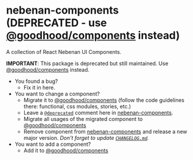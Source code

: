nebenan-components (DEPRECATED - use [@goodhood/components](https://github.com/goodhood-eu/goodhood/tree/master/packages/components) instead)
==================

A collection of React Nebenan UI Components.

**IMPORTANT**: This package is deprecated but still maintained. Use [@goodhood/components](https://github.com/goodhood-eu/goodhood/tree/master/packages/components) instead.

- You found a bug?
  - Fix it in here.
- You want to change a component?
  - Migrate it to [@goodhood/components](https://github.com/goodhood-eu/goodhood/tree/master/packages/components) (follow the code guidelines there: functional, css modules, stories, etc.)
  - Leave a [`@deprecated`](https://jsdoc.app/tags-deprecated.html) comment here in [nebenan-components](https://github.com/goodhood-eu/nebenan-components).
  - Migrate all usages of the migrated component to [@goodhood/components](https://github.com/goodhood-eu/goodhood/tree/master/packages/components)
  - Remove component from [nebenan-components](https://github.com/goodhood-eu/nebenan-components) and release a new major version. _Don't forget to update [`CHANGELOG.md`](https://github.com/goodhood-eu/nebenan-components/blob/master/CHANGELOG.md)._
- You want to add a component?
  - Add it to [@goodhood/components](https://github.com/goodhood-eu/goodhood/tree/master/packages/components)
